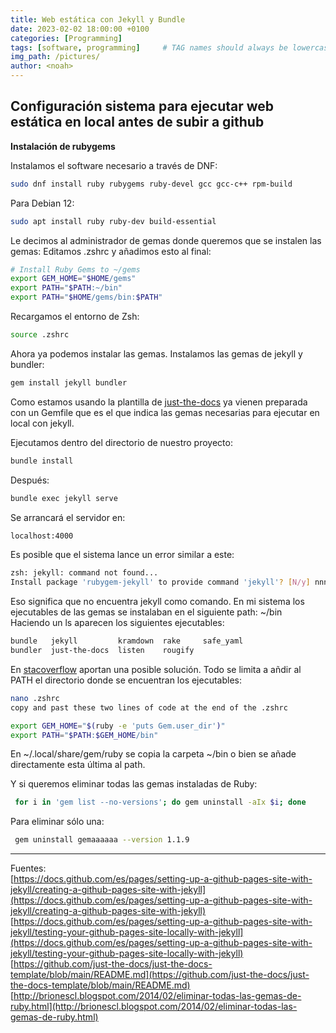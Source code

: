 ```yaml
---
title: Web estática con Jekyll y Bundle
date: 2023-02-02 18:00:00 +0100
categories: [Programming]
tags: [software, programming]     # TAG names should always be lowercase
img_path: /pictures/
author: <noah>
---
```

## Configuración sistema para ejecutar web estática en local antes de subir a github

**Instalación de rubygems**

Instalamos el software necesario a través de DNF:
``` bash
sudo dnf install ruby rubygems ruby-devel gcc gcc-c++ rpm-build
```
Para Debian 12:
``` bash
sudo apt install ruby ruby-dev build-essential
```
Le decimos al administrador de gemas donde queremos que se instalen las gemas:
Editamos .zshrc y añadimos esto al final:

``` bash
# Install Ruby Gems to ~/gems
export GEM_HOME="$HOME/gems"
export PATH="$PATH:~/bin"
export PATH="$HOME/gems/bin:$PATH"
```
Recargamos el entorno de Zsh:
``` bash
source .zshrc
```
Ahora ya podemos instalar las gemas. Instalamos las gemas de jekyll y bundler:

``` bash
gem install jekyll bundler
```
Como estamos usando la plantilla de [just-the-docs](https://github.com/just-the-docs/just-the-docs-template) ya vienen preparada con un Gemfile que es el que indica las gemas necesarias para ejecutar en local con jekyll.

Ejecutamos dentro del directorio de nuestro proyecto:
``` bash
bundle install
```
Después:
``` bash
bundle exec jekyll serve
```
Se arrancará el servidor en:
``` bash
localhost:4000
```


Es posible que el sistema lance un error similar a este:
``` bash
zsh: jekyll: command not found...
Install package 'rubygem-jekyll' to provide command 'jekyll'? [N/y] nnn
```

Eso significa que no encuentra jekyll como comando. En mi sistema los ejecutables de las gemas se instalaban en el siguiente path:
~/bin  
Haciendo un ls aparecen los siguientes ejecutables:
``` bash
bundle   jekyll         kramdown  rake     safe_yaml
bundler  just-the-docs  listen    rougify
```
En [stacoverflow](https://stackoverflow.com/questions/53979362/you-dont-have-path-in-your-path-gem-executables-will-not-run-while-using) aportan una posible solución. Todo se limita a añdir al PATH el directorio donde se encuentran los ejecutables:

``` bash
nano .zshrc
copy and past these two lines of code at the end of the .zshrc

export GEM_HOME="$(ruby -e 'puts Gem.user_dir')"
export PATH="$PATH:$GEM_HOME/bin"
```
En ~/.local/share/gem/ruby se copia la carpeta ~/bin o bien se añade directamente esta última al path. 

Y si queremos eliminar todas las gemas instaladas de Ruby:
``` bash
 for i in 'gem list --no-versions'; do gem uninstall -aIx $i; done

```
Para eliminar sólo una: 
``` bash
 gem uninstall gemaaaaaa --version 1.1.9  
```
***
Fuentes:  
[https://docs.github.com/es/pages/setting-up-a-github-pages-site-with-jekyll/creating-a-github-pages-site-with-jekyll](https://docs.github.com/es/pages/setting-up-a-github-pages-site-with-jekyll/creating-a-github-pages-site-with-jekyll)  
[https://docs.github.com/es/pages/setting-up-a-github-pages-site-with-jekyll/testing-your-github-pages-site-locally-with-jekyll](https://docs.github.com/es/pages/setting-up-a-github-pages-site-with-jekyll/testing-your-github-pages-site-locally-with-jekyll)  
[https://github.com/just-the-docs/just-the-docs-template/blob/main/README.md](https://github.com/just-the-docs/just-the-docs-template/blob/main/README.md)  
[http://brionescl.blogspot.com/2014/02/eliminar-todas-las-gemas-de-ruby.html](http://brionescl.blogspot.com/2014/02/eliminar-todas-las-gemas-de-ruby.html)  



